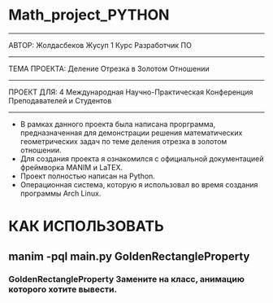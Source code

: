 # Math_project_PYTHON

---

АВТОР: Жолдасбеков Жусуп 1 Курс Разработчик ПО

---

ТЕМА ПРОЕКТА: Деление Отрезка в Золотом Отношении

---

ПРОЕКТ ДЛЯ: 4 Международная Научно-Практическая Конференция Преподавателей и Студентов

---

- В рамках данного проекта была написана прорграмма, предназначенная для демонстрации решения математических геометрических задач по теме деления отрезка в золотом отношении.
- Для создания проекта я ознакомился с официальной документацией фреймворка MANIM и LaTEX. 
- Проект полностью написан на Python.
- Операционная система, которую я использовал во время создания программы Arch Linux.

# КАК ИСПОЛЬЗОВАТЬ

## manim -pql main.py GoldenRectangleProperty

### GoldenRectangleProperty Замените на класс, анимацию которого хотите вывести.
